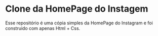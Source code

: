 # Clone da HomePage do Instagem #

Esse repositório é uma cópia simples da HomePage do Instagram e foi construido com apenas Html + Css.
